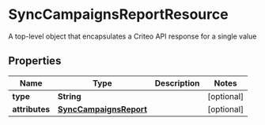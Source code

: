 

# SyncCampaignsReportResource

A top-level object that encapsulates a Criteo API response for a single value

## Properties

| Name | Type | Description | Notes |
|------------ | ------------- | ------------- | -------------|
|**type** | **String** |  |  [optional] |
|**attributes** | [**SyncCampaignsReport**](SyncCampaignsReport.md) |  |  [optional] |



